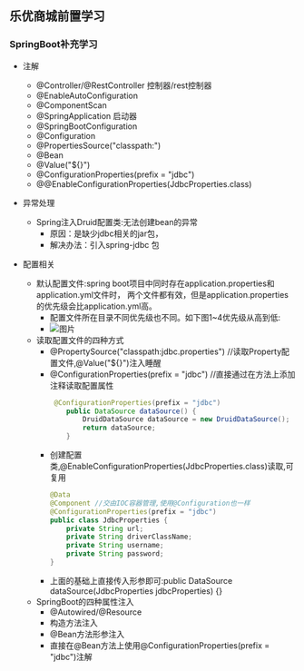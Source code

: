 ## 乐优商城前置学习

### SpringBoot补充学习

- 注解
   - @Controller/@RestController 控制器/rest控制器
   - @EnableAutoConfiguration
   - @ComponentScan
   - @SpringApplication 启动器
   - @SpringBootConfiguration
   - @Configuration
   - @PropertiesSource("classpath:")
   - @Bean
   - @Value("${}")
   - @ConfigurationProperties(prefix = "jdbc")
   - @@EnableConfigurationProperties(JdbcProperties.class)
   


- 异常处理
    - Spring注入Druid配置类:无法创建bean的异常
        - 原因：是缺少jdbc相关的jar包， 
        - 解决办法：引入spring-jdbc 包
 
 
- 配置相关
    - 默认配置文件:spring boot项目中同时存在application.properties和application.yml文件时，
                  两个文件都有效，但是application.properties的优先级会比application.yml高。
        -  配置文件所在目录不同优先级也不同。如下图1~4优先级从高到低:
        - ![图片](https://img-blog.csdn.net/20180921103443224?watermark/2/text/aHR0cHM6Ly9ibG9nLmNzZG4ubmV0L3UwMTQwNDk1MjE=/font/5a6L5L2T/fontsize/400/fill/I0JBQkFCMA==/dissolve/70)
    - 读取配置文件的四种方式
        - @PropertySource("classpath:jdbc.properties") //读取Property配置文件,@Value("${}")注入睡醒
        - @ConfigurationProperties(prefix = "jdbc") //直接通过在方法上添加注释读取配置属性
            ```java
             @ConfigurationProperties(prefix = "jdbc")
                public DataSource dataSource() {
                    DruidDataSource dataSource = new DruidDataSource();
                    return dataSource;
                }
            ```   
        - 创建配置类,@EnableConfigurationProperties(JdbcProperties.class)读取,可复用
            ```java
            @Data
            @Component //交由IOC容器管理,使用@Configuration也一样
            @ConfigurationProperties(prefix = "jdbc")
            public class JdbcProperties {
                private String url;
                private String driverClassName;
                private String username;
                private String password;
            }
            ```     
        - 上面的基础上直接传入形参即可:public DataSource dataSource(JdbcProperties jdbcProperties) {}
    - SpringBoot的四种属性注入
        - @Autowired/@Resource
        - 构造方法注入
        - @Bean方法形参注入
        - 直接在@Bean方法上使用@ConfigurationProperties(prefix = "jdbc")注解
            